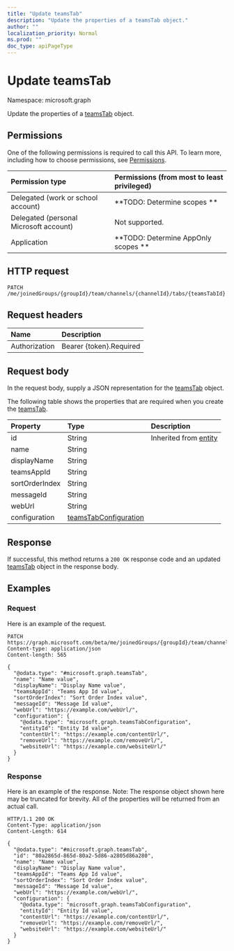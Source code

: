 ```yaml
---
title: "Update teamsTab"
description: "Update the properties of a teamsTab object."
author: ""
localization_priority: Normal
ms.prod: ""
doc_type: apiPageType
---
```


# Update teamsTab

Namespace: microsoft.graph

Update the properties of a [teamsTab](../resources/teamstab.md) object.

## Permissions
One of the following permissions is required to call this API. To learn more, including how to choose permissions, see [Permissions](/concepts/permissions-reference.md).

|Permission type|Permissions (from most to least privileged)|
|:---|:---|
|Delegated (work or school account)|**TODO: Determine scopes **|
|Delegated (personal Microsoft account)|Not supported.|
|Application|**TODO: Determine AppOnly scopes **|

## HTTP request
<!-- {
  "blockType": "ignored"
}
-->
``` http
PATCH /me/joinedGroups/{groupId}/team/channels/{channelId}/tabs/{teamsTabId}
```

## Request headers
|Name|Description|
|:---|:---|
|Authorization|Bearer {token}.Required|

## Request body
In the request body, supply a JSON representation for the [teamsTab](../resources/teamstab.md) object.

The following table shows the properties that are required when you create the [teamsTab](../resources/teamstab.md).

|Property|Type|Description|
|:---|:---|:---|
|id|String| Inherited from [entity](../resources/entity.md)|
|name|String||
|displayName|String||
|teamsAppId|String||
|sortOrderIndex|String||
|messageId|String||
|webUrl|String||
|configuration|[teamsTabConfiguration](../resources/teamstabconfiguration.md)||



## Response
If successful, this method returns a `200 OK` response code and an updated [teamsTab](../resources/teamstab.md) object in the response body.

## Examples

### Request
Here is an example of the request.
<!-- {
  "blockType": "request",
  "name": "update_teamstab"
}
-->
``` http
PATCH https://graph.microsoft.com/beta/me/joinedGroups/{groupId}/team/channels/{channelId}/tabs/{teamsTabId}
Content-type: application/json
Content-length: 565

{
  "@odata.type": "#microsoft.graph.teamsTab",
  "name": "Name value",
  "displayName": "Display Name value",
  "teamsAppId": "Teams App Id value",
  "sortOrderIndex": "Sort Order Index value",
  "messageId": "Message Id value",
  "webUrl": "https://example.com/webUrl/",
  "configuration": {
    "@odata.type": "microsoft.graph.teamsTabConfiguration",
    "entityId": "Entity Id value",
    "contentUrl": "https://example.com/contentUrl/",
    "removeUrl": "https://example.com/removeUrl/",
    "websiteUrl": "https://example.com/websiteUrl/"
  }
}
```

### Response
Here is an example of the response. Note: The response object shown here may be truncated for brevity. All of the properties will be returned from an actual call.
<!-- {
  "blockType": "response",
  "truncated": true
}
-->
``` http
HTTP/1.1 200 OK
Content-Type: application/json
Content-Length: 614

{
  "@odata.type": "#microsoft.graph.teamsTab",
  "id": "80a2865d-865d-80a2-5d86-a2805d86a280",
  "name": "Name value",
  "displayName": "Display Name value",
  "teamsAppId": "Teams App Id value",
  "sortOrderIndex": "Sort Order Index value",
  "messageId": "Message Id value",
  "webUrl": "https://example.com/webUrl/",
  "configuration": {
    "@odata.type": "microsoft.graph.teamsTabConfiguration",
    "entityId": "Entity Id value",
    "contentUrl": "https://example.com/contentUrl/",
    "removeUrl": "https://example.com/removeUrl/",
    "websiteUrl": "https://example.com/websiteUrl/"
  }
}
```

